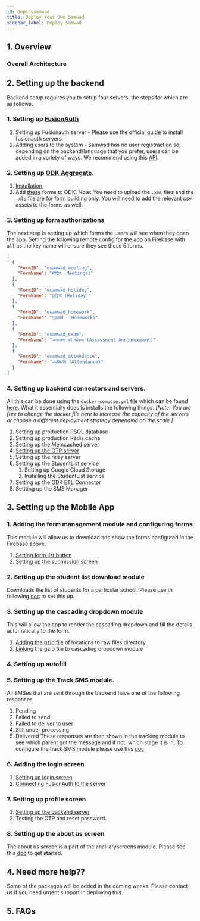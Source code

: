 ```yaml
---
id: deploysamwad
title: Deploy Your Own Samwad
sidebar_label: Deploy Samwad
---
```


## 1. Overview

### Overall Architecture

## 2. Setting up the backend

Backend setup requires you to setup four servers, the steps for which are as follows.

### 1. Setting up [FusionAuth](https://fusionauth.io/)

1.  Setting up Fusionauth server - Please use the official [guide](https://fusionauth.io/docs/v1/tech/installation-guide/) to install fusionauth servers.
2.  Adding users to the system - Samwad has no user registraction so, depending on the backend/language that you prefer, users can be added in a variety of ways. We recommend using this [API](https://fusionauth.io/docs/v1/tech/apis/users#import-users).

### 2. Setting up [ODK Aggregate](https://docs.getodk.org/aggregate-intro/).

1.  [Installation](https://docs.getodk.org/aggregate-install/)
2.  Add [these](https://drive.google.com/drive/folders/1wgh25L_YyOi5y2vdPGahC9V1wjOLRna0) forms to ODK. Note: You need to upload the `.xml` files and the `.xls` file are for form building only. You will need to add the relevant csv assets to the forms as well.

### 3. Setting up form authorizations

The next step is setting up which forms the users will see when they open the app. Setting the following remote config for the app on Firebase with `all` as the key name will ensure they see these 5 forms.

```json
[
  {
    "FormID": "esamwad_meeting",
    "FormName": "मीटिंग (Meetings)"
  },
  {
    "FormID": "esamwad_holiday",
    "FormName": "छुट्टियां (Holiday)"
  },
  {
    "FormID": "esamwad_homework",
    "FormName": "गृहकार्य  (Homework)"
  },
  {
    "FormID": "esamwad_exam",
    "FormName": "आकलन की घोषणा (Assessment Announcement)"
  },
  {
    "FormID": "esamwad_attendance",
    "FormName": "उपस्थिति (Attendance)"
  }
]
```

### 4. Setting up backend connectors and servers.

All this can be done using the `docker-compose.yml` file which can be found [here](https://github.com/Samagra-Development/Samwad-backend). What it essentially does is installs the following things. _[Note: You are free to change the docker file here to increase the capacity of the servers or choose a different deployment strategy depending on the scale.]_

1.  Setting up production PSQL database
2.  Setting up production Redis cache
3.  Setting up the Memcached server
4.  [Setting up the OTP server](https://github.com/Samagra-Development/MS-OTP)
5.  Setting up the relay server
6.  Setting up the StudentList service
    1. Setting up Google Cloud Storage
    2. Installing the StudentList service
7.  Setting up the ODK ETL Connector
8.  Settting up the SMS Manager

## 3. Setting up the Mobile App

### 1. Adding the form management module and configuring forms

This module will allow us to download and show the forms configured in the Firebase above.

1. [Setting form list button](/docs/FormManagementModule)
2. [Setting up the submission screen](/docs/FormManagementModule)

### 2. Setting up the student list download module

Downloads the list of students for a particular school. Please use th following [doc]() to set this up.

### 3. Setting up the cascading dropdown module

This will allow the app to render the cascading dropdown and fill the details automatically to the form.

1. [Adding the gzip file]() of locations to raw files directory
2. [Linking]() the gzip file to cascading dropdown module

### 4. Setting up autofill

### 5. Setting up the Track SMS module.

All SMSes that are sent through the backend have one of the following responses

1. Pending
2. Failed to send
3. Failed to deliver to user
4. Still under processing
5. Delivered These responses are then shown in the tracking module to see which parent got the message and if not, which stage it is in. To configure the track SMS module please use this [doc]()

### 6. Adding the login screen

1. [Setting up login screen]()
2. [Connecting FusionAuth to the server]()

### 7. Setting up profile screen

1. [Setting up the backend server]()
2. Testing the OTP and reset password.

### 8. Setting up the about us screen

The about us screen is a part of the ancillaryscreens module. Please see this [doc]() to get started.

## 4. Need more help??

Some of the packages will be added in the coming weeks. Please contact us if you need urgent support in deploying this.

## 5. FAQs
